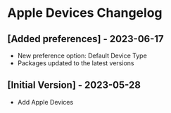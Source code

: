 # Apple Devices Changelog

## [Added preferences] - 2023-06-17

- New preference option: Default Device Type
- Packages updated to the latest versions

## [Initial Version] - 2023-05-28

- Add Apple Devices

